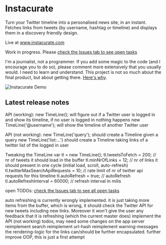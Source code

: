 Instacurate
===========

Turn your Twitter timeline into a personalised news site, in an instant. Fetches links from tweets (by username, hashtag or timeline) and displays them in a discovery friendly design.

Live at www.instacurate.com

Work in progress. Please [check the Issues tab to see open tasks](https://github.com/davidbauer/instacurate/issues)

I'm a journalist, not a programmer. If you add some magic to the code (and I encourage you to do so), please comment more extensively that you usually would. I need to learn and understand. This project is not so much about the final product, but about getting there. [Here's why](http://www.davidbauer.ch/2013/01/25/how-i-learnt-to-code-in-one-year/).

![Instacurate Demo](http://instacurate.com/img/demo.png)

Latest release notes
--------------------
API (working):
new TimeLine(); will figure out if a Twitter user is logged in and show its timeline, if no user is logged in nothing happens
new TimeLine('@username'); will show the timeline of another Twitter user

API (not working):
new TimeLine('query'); should create a Timeline given a query
new TimeLine('list:...') should create a Timeline taking links of a twitter list of the logged in user

Tweaking the TimeLine
var tl = new TimeLine();
tl.tweetsToFetch = 200; // nr of tweets it should load in the buffer
tl.minNrOfLinks = 12; // nr of links it should present in one cycle (initial load, scroll, auto-refresh)
tl.twitterMaxSearchApiRequests = 10; // rate limit of nr of twitter api requests for this timeline
tl.autoRefresh = true; // autoRefresh
tl.autoRefreshInterval = 60000; // refresh interval in milis

open TODOs:
[check the Issues tab to see all open tasks](https://github.com/davidbauer/instacurate/issues)

auto refreshing is currently wrongly implemented. it is just taking more items from the buffer, which is wrong, it should check the Twitter API for new tweets including new links. Moreover it won't give the user any feedback that it is refreshing (which the current master does)
implement the API (not working) todos, may need some changes on the app server
reimplement search
reimplement url-hash
reimplement warning-messages
the rendering-logic for the links can/should be further encapsulated.
further improve OOP, this is just a first attempt

